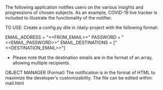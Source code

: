 The following application notifies users on the various insights and progressions of chosen subjects.
As an example, COVID-19 live tracker is included to illustrate the functionality of the notifier.

TO USE: 
Create a config.py dile in /daily-project with the following format:

EMAIL_ADDRESS = "<<FROM_EMAIL>>"
PASSWORD = "<<EMAIL_PASSWORD>>"
EMAIL_DESTINATIONS = ["<<DESTINATION_EMAIL>>"]

* Please note that the destination emails are in the format of an array, allowing multiple recipients.

OBJECT MANAGER (Format)
The notification is in the format of HTML to maximize the developer's customizability. The file can be edited within: mail.html 

